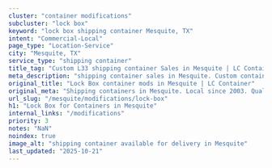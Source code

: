 ```yaml
---
cluster: "container modifications"
subcluster: "lock box"
keyword: "lock box shipping container Mesquite, TX"
intent: "Commercial-Local"
page_type: "Location-Service"
city: "Mesquite, TX"
service_type: "shipping container"
title_tag: "Custom L33 shipping container Sales in Mesquite | LC Container"
meta_description: "shipping container sales in Mesquite. Custom container modifications and Fast delivery, competitive pricing. Serving modifications area. Quote ID: ESH. Call (214) 524-4168 for your free quote today."
original_title: "Lock Box container mods in Mesquite | LC Container"
original_meta: "Shipping containers in Mesquite. Local since 2003. Quality containers. Fast delivery. Get your free quote — call (214) 524-4168 today. LC Container — your tr..."
url_slug: "/mesquite/modifications/lock-box"
h1: "Lock Box for Containers in Mesquite"
internal_links: "/modifications"
priority: 3
notes: "NaN"
noindex: true
image_alt: "shipping container available for delivery in Mesquite"
last_updated: "2025-10-21"
---
```


<!-- TODO: Add unique city/inventory copy, images, and internal links here. -->
